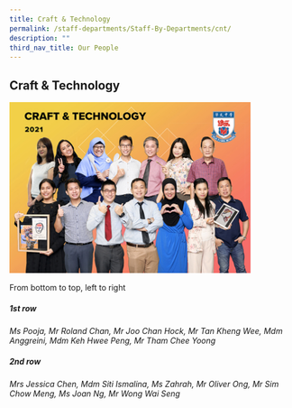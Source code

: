 ```yaml
---
title: Craft & Technology
permalink: /staff-departments/Staff-By-Departments/cnt/
description: ""
third_nav_title: Our People
---
```


## Craft & Technology

<img src="/images/C_T.jpg" style="width:85%">

From bottom to top, left to right  
  
##### 1st row

_Ms Pooja, Mr Roland Chan, Mr Joo Chan Hock, Mr Tan Kheng Wee, Mdm Anggreini, Mdm Keh Hwee Peng, Mr Tham Chee Yoong_  

##### 2nd row

_Mrs Jessica Chen, Mdm Siti Ismalina, Ms Zahrah, Mr Oliver Ong, Mr Sim Chow Meng, Ms Joan Ng, Mr Wong Wai Seng_